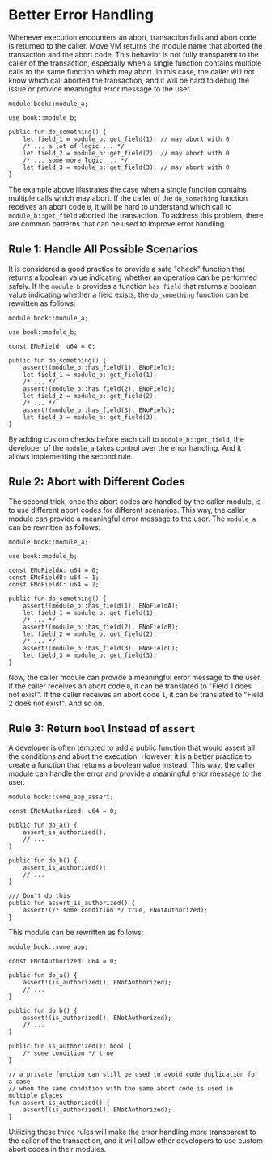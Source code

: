 # Better Error Handling

Whenever execution encounters an abort, transaction fails and abort code is returned to the caller.
Move VM returns the module name that aborted the transaction and the abort code. This behavior is
not fully transparent to the caller of the transaction, especially when a single function contains
multiple calls to the same function which may abort. In this case, the caller will not know which
call aborted the transaction, and it will be hard to debug the issue or provide meaningful error
message to the user.

```move
module book::module_a;

use book::module_b;

public fun do_something() {
    let field_1 = module_b::get_field(1); // may abort with 0
    /* ... a lot of logic ... */
    let field_2 = module_b::get_field(2); // may abort with 0
    /* ... some more logic ... */
    let field_3 = module_b::get_field(3); // may abort with 0
}
```

The example above illustrates the case when a single function contains multiple calls which may
abort. If the caller of the `do_something` function receives an abort code `0`, it will be hard to
understand which call to `module_b::get_field` aborted the transaction. To address this problem,
there are common patterns that can be used to improve error handling.

## Rule 1: Handle All Possible Scenarios

It is considered a good practice to provide a safe "check" function that returns a boolean value
indicating whether an operation can be performed safely. If the `module_b` provides a function
`has_field` that returns a boolean value indicating whether a field exists, the `do_something`
function can be rewritten as follows:

```move
module book::module_a;

use book::module_b;

const ENoField: u64 = 0;

public fun do_something() {
    assert!(module_b::has_field(1), ENoField);
    let field_1 = module_b::get_field(1);
    /* ... */
    assert!(module_b::has_field(2), ENoField);
    let field_2 = module_b::get_field(2);
    /* ... */
    assert!(module_b::has_field(3), ENoField);
    let field_3 = module_b::get_field(3);
}
```

By adding custom checks before each call to `module_b::get_field`, the developer of the `module_a`
takes control over the error handling. And it allows implementing the second rule.

## Rule 2: Abort with Different Codes

The second trick, once the abort codes are handled by the caller module, is to use different abort
codes for different scenarios. This way, the caller module can provide a meaningful error message to
the user. The `module_a` can be rewritten as follows:

```move
module book::module_a;

use book::module_b;

const ENoFieldA: u64 = 0;
const ENoFieldB: u64 = 1;
const ENoFieldC: u64 = 2;

public fun do_something() {
    assert!(module_b::has_field(1), ENoFieldA);
    let field_1 = module_b::get_field(1);
    /* ... */
    assert!(module_b::has_field(2), ENoFieldB);
    let field_2 = module_b::get_field(2);
    /* ... */
    assert!(module_b::has_field(3), ENoFieldC);
    let field_3 = module_b::get_field(3);
}
```

Now, the caller module can provide a meaningful error message to the user. If the caller receives an
abort code `0`, it can be translated to "Field 1 does not exist". If the caller receives an abort
code `1`, it can be translated to "Field 2 does not exist". And so on.

## Rule 3: Return `bool` Instead of `assert`

A developer is often tempted to add a public function that would assert all the conditions and abort
the execution. However, it is a better practice to create a function that returns a boolean value
instead. This way, the caller module can handle the error and provide a meaningful error message to
the user.

```move
module book::some_app_assert;

const ENotAuthorized: u64 = 0;

public fun do_a() {
    assert_is_authorized();
    // ...
}

public fun do_b() {
    assert_is_authorized();
    // ...
}

/// Don't do this
public fun assert_is_authorized() {
    assert!(/* some condition */ true, ENotAuthorized);
}
```

This module can be rewritten as follows:

```move
module book::some_app;

const ENotAuthorized: u64 = 0;

public fun do_a() {
    assert!(is_authorized(), ENotAuthorized);
    // ...
}

public fun do_b() {
    assert!(is_authorized(), ENotAuthorized);
    // ...
}

public fun is_authorized(): bool {
    /* some condition */ true
}

// a private function can still be used to avoid code duplication for a case
// when the same condition with the same abort code is used in multiple places
fun assert_is_authorized() {
    assert!(is_authorized(), ENotAuthorized);
}
```

Utilizing these three rules will make the error handling more transparent to the caller of the
transaction, and it will allow other developers to use custom abort codes in their modules.
